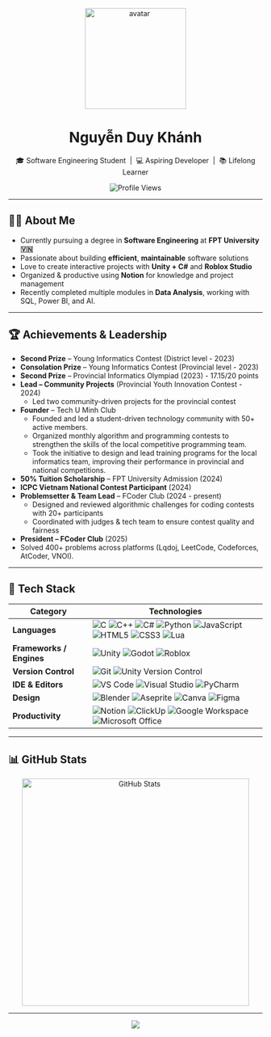 <p align="center">
  <img src="https://github.com/user-attachments/assets/376a269a-82e0-4755-9f68-23ce501dde02" alt="avatar" width="200"/>
</p>

<h1 align="center">Nguyễn Duy Khánh</h1>

<p align="center">
  🎓 Software Engineering Student &nbsp;|&nbsp; 💻 Aspiring Developer &nbsp;|&nbsp; 📚 Lifelong Learner
</p>

<p align="center">
  <img src="https://komarev.com/ghpvc/?username=MrDonut12&label=Profile%20Views&color=58a6ff&style=for-the-badge" alt="Profile Views" />
</p>

---

## 🧑‍💻 About Me

- Currently pursuing a degree in **Software Engineering** at **FPT University 🇻🇳**
- Passionate about building **efficient**, **maintainable** software solutions
- Love to create interactive projects with **Unity + C#** and **Roblox Studio**
- Organized & productive using **Notion** for knowledge and project management
- Recently completed multiple modules in **Data Analysis**, working with SQL, Power BI, and AI.

---
## 🏆 Achievements & Leadership  
- **Second Prize** – Young Informatics Contest (District level - 2023)
- **Consolation Prize** – Young Informatics Contest (Provincial level - 2023)
- **Second Prize** – Provincial Informatics Olympiad (2023) - 17.15/20 points
- **Lead – Community Projects** (Provincial Youth Innovation Contest - 2024)
  - Led two community-driven projects for the provincial contest
- **Founder** – Tech U Minh Club
  - Founded and led a student-driven technology community with 50+ active members.
  - Organized monthly algorithm and programming contests to strengthen the skills of the local competitive programming team.
  - Took the initiative to design and lead training programs for the local informatics team, improving their performance in provincial and national competitions.
- **50% Tuition Scholarship** – FPT University Admission (2024)
- **ICPC Vietnam National Contest Participant** (2024)
- **Problemsetter & Team Lead** – FCoder Club (2024 - present)
   - Designed and reviewed algorithmic challenges for coding contests with 20+ participants
   - Coordinated with judges & tech team to ensure contest quality and fairness
- **President – FCoder Club** (2025)
- Solved 400+ problems across platforms (Lqdoj, LeetCode, Codeforces, AtCoder, VNOI).

---
## 🚀 Tech Stack  

| Category              | Technologies                                                                 |
|-----------------------|------------------------------------------------------------------------------|
| **Languages**         | ![C](https://img.shields.io/badge/C-00599C?style=flat&logo=c&logoColor=white) ![C++](https://img.shields.io/badge/C++-00599C?style=flat&logo=c%2B%2B&logoColor=white) ![C#](https://img.shields.io/badge/C%23-239120?style=flat&logo=c-sharp&logoColor=white) ![Python](https://img.shields.io/badge/Python-3776AB?style=flat&logo=python&logoColor=white) ![JavaScript](https://img.shields.io/badge/JavaScript-F7DF1E?style=flat&logo=javascript&logoColor=black) ![HTML5](https://img.shields.io/badge/HTML5-E34F26?style=flat&logo=html5&logoColor=white) ![CSS3](https://img.shields.io/badge/CSS3-1572B6?style=flat&logo=css3&logoColor=white) ![Lua](https://img.shields.io/badge/Lua-2C2D72?style=flat&logo=lua&logoColor=white) |
| **Frameworks / Engines** | ![Unity](https://img.shields.io/badge/Unity-100000?style=flat&logo=unity&logoColor=white) ![Godot](https://img.shields.io/badge/Godot-478CBF?style=flat&logo=godot-engine&logoColor=white) ![Roblox](https://img.shields.io/badge/Roblox%20Studio-000000?style=flat&logo=roblox&logoColor=white) |
| **Version Control**   | ![Git](https://img.shields.io/badge/Git-F05032?style=flat&logo=git&logoColor=white) ![Unity Version Control](https://img.shields.io/badge/Unity%20Version%20Control-000000?style=flat&logo=unity&logoColor=white) |
| **IDE & Editors**     | ![VS Code](https://img.shields.io/badge/VS%20Code-007ACC?style=flat&logo=visual-studio-code&logoColor=white) ![Visual Studio](https://img.shields.io/badge/Visual%20Studio-5C2D91?style=flat&logo=visual-studio&logoColor=white) ![PyCharm](https://img.shields.io/badge/PyCharm-000000?style=flat&logo=pycharm&logoColor=white) |
| **Design**            | ![Blender](https://img.shields.io/badge/Blender-F5792A?style=flat&logo=blender&logoColor=white) ![Aseprite](https://img.shields.io/badge/Aseprite-7D929E?style=flat&logo=aseprite&logoColor=white) ![Canva](https://img.shields.io/badge/Canva-00C4CC?style=flat&logo=canva&logoColor=white) ![Figma](https://img.shields.io/badge/Figma-F24E1E?style=flat&logo=figma&logoColor=white) |
| **Productivity**      | ![Notion](https://img.shields.io/badge/Notion-000000?style=flat&logo=notion&logoColor=white) ![ClickUp](https://img.shields.io/badge/ClickUp-7B68EE?style=flat&logo=clickup&logoColor=white) ![Google Workspace](https://img.shields.io/badge/Google%20Workspace-4285F4?style=flat&logo=google&logoColor=white) ![Microsoft Office](https://img.shields.io/badge/Microsoft%20Office-D83B01?style=flat&logo=microsoft-office&logoColor=white) |

---

## 📊 GitHub Stats

<p align="center">
  <img src="https://github-readme-stats.vercel.app/api?username=MrDonut12&show_icons=true&theme=radical" alt="GitHub Stats" width="450"/>
</p>

---


<p align="center">
  <img src="https://capsule-render.vercel.app/api?type=waving&color=gradient&height=100&section=footer"/>
</p>

